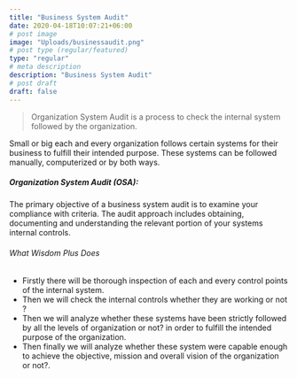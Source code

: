 ```yaml
---
title: "Business System Audit"
date: 2020-04-18T10:07:21+06:00
# post image
image: "Uploads/businessaudit.png"
# post type (regular/featured)
type: "regular"
# meta description
description: "Business System Audit"
# post draft
draft: false
---
```


> Organization System Audit is a process to check the internal system followed by the organization.


Small or big each and every organization follows certain systems for their business to fulfill their intended purpose. These systems can be followed manually, computerized or by both ways.

##### Organization System Audit (OSA):

The primary objective of a business system audit is to examine your compliance with criteria. The audit approach includes obtaining, documenting and understanding the relevant portion of your systems internal controls.


###### What Wisdom Plus Does 

- Firstly there will be thorough inspection of each and every control points of the internal system.
- Then we will check the internal controls whether they are working or not ?
- Then we will analyze whether these systems have been strictly followed by all the levels of organization or not? in order to fulfill the intended purpose of the organization.
- Then finally we will analyze whether these system were capable enough to achieve the objective, mission and overall vision of the organization or not?.
